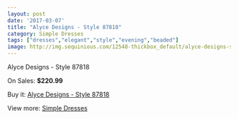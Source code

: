 ```yaml
---
layout: post
date: '2017-03-07'
title: "Alyce Designs - Style 87818"
category: Simple Dresses
tags: ["dresses","elegant","style","evening","beaded"]
image: http://img.sequinious.com/12548-thickbox_default/alyce-designs-style-87818.jpg
---
```

Alyce Designs - Style 87818

On Sales: **$220.99**
<a href="https://www.sequinious.com/simple-dresses/5874-alyce-designs-style-87818.html"><amp-img layout="responsive" width="600" height="600" src="//img.sequinious.com/12548-thickbox_default/alyce-designs-style-87818.jpg" alt="Alyce Designs - Style 87818 0" /></a>

Buy it: [Alyce Designs - Style 87818](https://www.sequinious.com/simple-dresses/5874-alyce-designs-style-87818.html "Alyce Designs - Style 87818")

View more: [Simple Dresses](https://www.sequinious.com/5-simple-dresses "Simple Dresses")